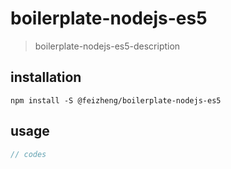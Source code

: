 # boilerplate-nodejs-es5
> boilerplate-nodejs-es5-description

## installation
```shell
npm install -S @feizheng/boilerplate-nodejs-es5 
```

## usage
```js
// codes
```

